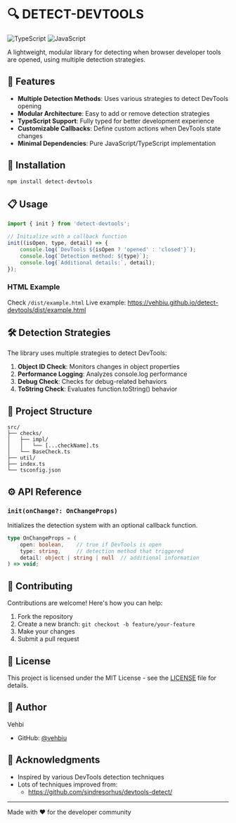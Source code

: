 # 🔍 DETECT-DEVTOOLS
![TypeScript](https://img.shields.io/badge/TypeScript-007ACC?style=for-the-badge&logo=typescript&logoColor=white)
![JavaScript](https://img.shields.io/badge/JavaScript-F7DF1E?style=for-the-badge&logo=javascript&logoColor=black)

A lightweight, modular library for detecting when browser developer tools are opened, using multiple detection strategies.

## 🌟 Features

- **Multiple Detection Methods**: Uses various strategies to detect DevTools opening
- **Modular Architecture**: Easy to add or remove detection strategies
- **TypeScript Support**: Fully typed for better development experience
- **Customizable Callbacks**: Define custom actions when DevTools state changes
- **Minimal Dependencies**: Pure JavaScript/TypeScript implementation

## 🚀 Installation

```bash
npm install detect-devtools
```

## 📋 Usage

```javascript
import { init } from 'detect-devtools';

// Initialize with a callback function
init((isOpen, type, detail) => {
    console.log(`DevTools ${isOpen ? 'opened' : 'closed'}`);
    console.log(`Detection method: ${type}`);
    console.log(`Additional details:`, detail);
});
```

### HTML Example
Check `/dist/example.html`
Live example: https://vehbiu.github.io/detect-devtools/dist/example.html


## 🛠️ Detection Strategies

The library uses multiple strategies to detect DevTools:

1. **Object ID Check**: Monitors changes in object properties
2. **Performance Logging**: Analyzes console.log performance
3. **Debug Check**: Checks for debug-related behaviors
4. **ToString Check**: Evaluates function.toString() behavior

## 📁 Project Structure

```
src/
├── checks/
│   ├── impl/
│   │   └── [...checkName].ts
│   └── BaseCheck.ts
├── util/
├── index.ts
└── tsconfig.json
```

## ⚙️ API Reference

### `init(onChange?: OnChangeProps)`

Initializes the detection system with an optional callback function.

```typescript
type OnChangeProps = (
    open: boolean,    // true if DevTools is open
    type: string,     // detection method that triggered
    detail: object | string | null  // additional information
) => void;
```

## 🤝 Contributing

Contributions are welcome! Here's how you can help:

1. Fork the repository
2. Create a new branch: `git checkout -b feature/your-feature`
3. Make your changes
4. Submit a pull request

## 📝 License

This project is licensed under the MIT License - see the [LICENSE](LICENSE) file for details.

## 👤 Author

Vehbi
- GitHub: [@vehbiu](https://github.com/vehbiu)

## 🙏 Acknowledgments

- Inspired by various DevTools detection techniques
- Lots of techniques improved from:
    - https://github.com/sindresorhus/devtools-detect/

---
Made with ❤️ for the developer community